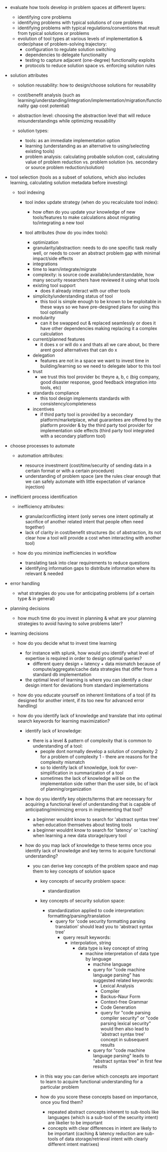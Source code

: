 - evaluate how tools develop in problem spaces at different layers:
  - identifying core problems
  - identifying problems with typical solutions of core problems
  - identifying problems with typical regulations/conventions that result from typical solutions or problems
  - evolution of tool types at various levels of implementation & order/phase of problem-solving trajectory:
    - configuration to regulate solution switching
    - dependencies to delegate functionality
    - testing to capture adjacent (one-degree) functionality exploits
    - protocols to reduce solution space vs. enforcing solution rules

- solution attributes

  - solution reusability: how to design/choose solutions for reusability
  - cost/benefit analysis (such as learning/understanding/integration/implementation/migration/functionality gap cost potential)
  - abstraction level: choosing the abstraction level that will reduce misunderstandings while optimizing reusability

  - solution types:
  
    - tools: as an immediate implementation option
    - learning (understanding as an alternative to using/selecting existing tools)
    - problem analysis: calculating probable solution cost, calculating value of problem reduction vs. problem solution (vs. secondary or source problem reduction/solution)

- tool selection (tools as a subset of solutions, which also includes learning, calculating solution metadata before investing)

  - tool indexing

    - tool index update strategy (when do you recalculate tool index):

      - how often do you update your knowledge of new tools/features to make calculations about migrating to/integrating a new tool

    - tool attributes (how do you index tools):

      - optimization
      - granularity/abstraction: needs to do one specific task really well, or needs to cover an abstract problem gap with minimal impact/side effects
      - integrations
      - time to learn/integrate/migrate
      - complexity: is source code available/understandable, how many security researchers have reviewed it using what tools
      - existing tool support
        - does it already interact with our other tools
      - simplicity/understanding status of tool
        - this tool is simple enough to be known to be exploitable in these ways so we have pre-designed plans for using this tool optimally
      - modularity
        - can it be swapped out & replaced seamlessly or does it have other dependencies making replacing it a complex calculation
      - current/planned features
        - it does x or will do x and thats all we care about, bc there arent good alternatives that can do x
      - delegation
        - features are not in a space we want to invest time in building/learning so we need to delegate labor to this tool
      - trust
        - we trust this tool provider bc theyre a, b, c (big company, good disaster response, good feedback integration into tools, etc)
      - standards compliance
        - this tool design implements standards with consistency/completeness
      - incentives
        - if third party tool is provided by a secondary platform/marketplace, 
          what guarantees are offered by the platform provider & by the third party tool provider for implementation side effects
          (third party tool integrated with a secondary platform tool)

- choose processes to automate

  - automation attributes:

    - resource investment (cost/time/security of sending data in a certain format or with a certain procedure)
    - understanding of problem space (are the rules clear enough that we can safely automate with little expectation of variance injection)

- inefficient process identification

  - inefficiency attributes:

    - granular/conflicting intent (only serves one intent optimally at sacrifice of another related intent that people often need together)
    - lack of clarity in cost/benefit structures (bc of abstraction, its not clear how a tool will provide a cost when interacting with another tool)

  - how do you minimize inefficiencies in workflow

    - translating task into clear requirements to reduce questions
    - identifying information gaps to distribute information where its relevant & needed

- error handling

  - what strategies do you use for anticipating problems (of a certain type & in general)

- planning decisions

  - how much time do you invest in planning & what are your planning strategies to avoid having to solve problems later?

- learning decisions

  - how do you decide what to invest time learning
    - for instance with splunk, how would you identify what level of expertise is required in order to design optimal queries?
      - different query design + latency + data mismatch because of compute/aggregate/cache data strategies that differ from a standard db implementation
    - the optimal level of learning is where you can identify a clear design intent for deviations from standard implementations

  - how do you educate yourself on inherent limitations of a tool 
    (if its designed for another intent, if its too new for advanced error handling)

  - how do you identify lack of knowledge and translate that into optimal search keywords for learning maximization?

    - identify lack of knowledge:

      - there is a level & pattern of complexity that is common to understanding of a tool:
        - people dont normally develop a solution of complexity 2 for a problem of complexity 1 - there are reasons for the complexity mismatch
        - so to identify lack of knowledge, look for over-simplification in summarization of a tool
        - sometimes the lack of knowledge will be on the implementation side rather than the user side, bc of lack of planning/organization

    - how do you identify key objects/terms that are necessary for acquiring a functional level of understanding that is capable of anticipating/minimizing errors in implementing that tool?

      - a beginner wouldnt know to search for 'abstract syntax tree' when education themselves about testing tools
      - a beginner wouldnt know to search for 'latency' or 'caching' when learning a new data storage/query tool

    - how do you map lack of knowledge to these terms once you identify lack of knowledge and key terms to acquire functional understanding?

      - you can derive key concepts of the problem space and map them to key concepts of solution space

        - key concepts of security problem space:
          - standardization

        - key concepts of security solution space:
          - standardization applied to code interpretation: formatting/parsing/translation
            - query for 'code security formatting parsing translation' should lead you to 'abstract syntax tree'
              - query result keywords:
                - interpolation, string 
                  - data type is key concept of string
                    - machine interpretation of data type by language
                      - machine language
                      - query for "code machine language parsing" has suggested related keywords:
                        - Lexical Analysis
                        - Compiler
                        - Backus–Naur Form
                        - Context-free Grammar
                        - Code Generation
                        - query for "code parsing compiler security" or "code parsing lexical security" would then also lead to 'abstract syntax tree' concept in subsequent results
                      - query for "code machine language parsing" leads to "abstract syntax tree" in first few results

        - in this way you can derive which concepts are important to learn to acquire functional understanding for a particular problem

        - how do you score these concepts based on importance, once you find them?
          - repeated abstract concepts inherent to sub-tools like languages (which is a sub-tool of the security intent) are likelier to be important
          - concepts with clear differences in intent are likely to be important (caching & latency reduction are sub-tools of data storage/retrieval intent with clearly different intent matrixes)
